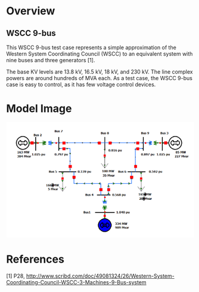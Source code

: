 # Overview
## WSCC 9-bus
This WSCC 9-bus test case represents a simple approximation of the Western System Coordinating Council (WSCC) to an equivalent system with nine buses and three generators [1].

The base KV levels are 13.8 kV, 16.5 kV, 18 kV, and 230 kV. The line complex powers are around hundreds of MVA each. As a test case, the WSCC 9-bus case is easy to control, as it has few voltage control devices.

# Model Image
![Model Image](assets/wscc9.png)

# References
[1] P28, http://www.scribd.com/doc/49081324/26/Western-System-Coordinating-Council-WSCC-3-Machines-9-Bus-system
